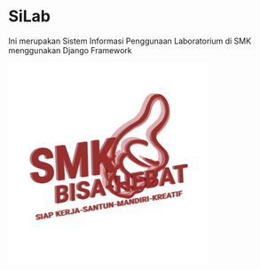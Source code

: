 # SiLab
Ini merupakan Sistem Informasi Penggunaan Laboratorium di SMK menggunakan Django Framework

![alt text](https://github.com/tester-id/silab/blob/main/base/static/img/logo.png)
